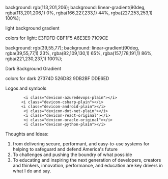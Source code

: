  background: rgb(113,201,206);
background: linear-gradient(90deg, rgba(113,201,206,1) 0%, rgba(166,227,233,1) 44%, rgba(227,253,253,1) 100%); 

light background gradient

colors for light:
E3FDFD
CBF1F5
A6E3E9
71C9CE

 background: rgb(39,55,77);
background: linear-gradient(90deg, rgba(39,55,77,1) 23%, rgba(82,109,130,1) 65%, rgba(157,178,191,1) 86%, rgba(221,230,237,1) 100%); 

Dark Background Gradient

colors for dark
27374D
526D82
9DB2BF
DDE6ED


Logos and symbols

<i class="devicon-java-plain"></i>

<i class="devicon-javascript-plain"></i>
<i class="devicon-go-original-wordmark"></i>

            <i class="devicon-azuredevops-plain"></i>
           <i class="devicon-csharp-plain"></i>
           <i class="devicon-android-plain"></i>
            <i class="devicon-dot-net-plain"></i>
            <i class="devicon-react-original"></i>
            <i class="devicon-oracle-original"></i>
            <i class="devicon-python-plain"></i>
          


Thoughts and Ideas: 
1. from delivering secure, performant, and easy-to-use systems for helping to safeguard and defend America's future
2. To challenges and pushing the boundry of what possible
3. To educating and inspiring the next generation of developers, creators and thinkers, innovation, performance, and education are key drivers in what I do and say.

